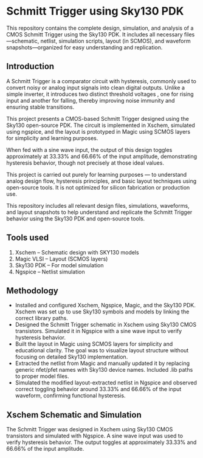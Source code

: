 # Schmitt Trigger using Sky130 PDK
This repository contains the complete design, simulation, and analysis of a CMOS Schmitt Trigger using the Sky130 PDK. It includes all necessary files—schematic, netlist, simulation scripts, layout (in SCMOS), and waveform snapshots—organized for easy understanding and replication.  


## Introduction 
A Schmitt Trigger is a comparator circuit with hysteresis, commonly used to convert noisy or analog input signals into clean digital outputs. Unlike a simple inverter, it introduces two distinct threshold voltages , one for rising input and another for falling, thereby improving noise immunity and ensuring stable transitions.

This project presents a CMOS-based Schmitt Trigger designed using the Sky130 open-source PDK. The circuit is implemented in Xschem, simulated using ngspice, and the layout is prototyped in Magic using SCMOS layers for simplicity and learning purposes.

When fed with a sine wave input, the output of this design toggles approximately at 33.33% and 66.66% of the input amplitude, demonstrating hysteresis behavior, though not precisely at those ideal values.  

This project is carried out purely for learning purposes — to understand analog design flow, hysteresis principles, and basic layout techniques using open-source tools. It is not optimized for silicon fabrication or production use.  

This repository includes all relevant design files, simulations, waveforms, and layout snapshots to help understand and replicate the Schmitt Trigger behavior using the Sky130 PDK and open-source tools.  

## Tools used  
1. Xschem – Schematic design with SKY130 models
2. Magic VLSI – Layout (SCMOS layers)
3. Sky130 PDK – For model simulation
4. Ngspice – Netlist simulation


## Methodology  
- Installed and configured Xschem, Ngspice, Magic, and the Sky130 PDK. Xschem was set up to use Sky130 symbols and models by linking the correct library paths.
- Designed the Schmitt Trigger schematic in Xschem using Sky130 CMOS transistors. Simulated it in Ngspice with a sine wave input to verify hysteresis behavior.
- Built the layout in Magic using SCMOS layers for simplicity and educational clarity. The goal was to visualize layout structure without focusing on detailed Sky130 implementation.
- Extracted the netlist from Magic and manually updated it by replacing generic nfet/pfet names with Sky130 device names. Included .lib paths to proper model files.
- Simulated the modified layout-extracted netlist in Ngspice and observed correct toggling behavior around 33.33% and 66.66% of the input waveform, confirming functional hysteresis.


## Xschem Schematic and Simulation 

The Schmitt Trigger was designed in Xschem using Sky130 CMOS transistors and simulated with Ngspice. A sine wave input was used to verify hysteresis behavior. The output toggles at approximately 33.33% and 66.66% of the input amplitude. 




